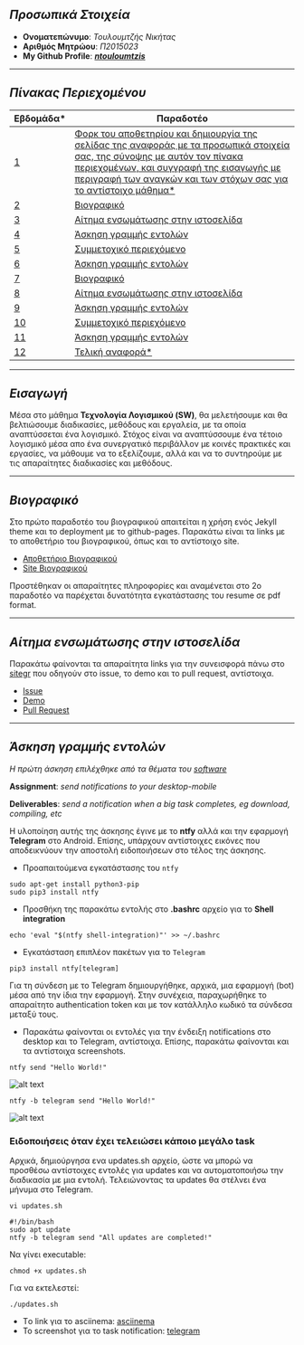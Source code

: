 ## *Προσωπικά Στοιχεία*

- **Ονοματεπώνυμο**: *Τουλουμτζής Νικήτας*
- **Αριθμός Μητρώου**: *Π2015023*
- **My Github Profile**: ***[ntouloumtzis](https://github.com/ntouloumtzis)***

---
## *Πίνακας Περιεχομένου*

| Εβδομάδα* | Παραδοτέο |
| --- | --- |
| <a href="#P-1">1</a>   | <a href="#P-1"> Φορκ του αποθετηρίου και δημιουργία της σελίδας της αναφοράς με τα προσωπικά στοιχεία σας, της σύνοψης με αυτόν τον πίνακα περιεχομένων, και συγγραφή της εισαγωγής με περιγραφή των αναγκών και των στόχων σας για το αντίστοιχο μάθημα*</a> |
| <a href="#P-2">2</a>   | <a href="#P-2"> Bιογραφικό</a> |
| <a href="#P-3">3</a>   | <a href="#P-3"> Αίτημα ενσωμάτωσης στην ιστοσελίδα</a> |
| <a href="#P-4">4</a>   | <a href="#P-4"> Άσκηση γραμμής εντολών</a>  |
| <a href="#P-5">5</a>   | <a href="#P-5"> Συμμετοχικό περιεχόμενο</a> |
| <a href="#P-6">6</a>   | <a href="#P-6"> Άσκηση γραμμής εντολών</a> |
| <a href="#P-7">7</a>   | <a href="#P-7"> Bιογραφικό</a> |
| <a href="#P-8">8</a>   | <a href="#P-8"> Αίτημα ενσωμάτωσης στην ιστοσελίδα</a> |
| <a href="#P-9">9</a>   | <a href="#P-9"> Άσκηση γραμμής εντολών</a> |
| <a href="#P-10">10</a> | <a href="#P-10"> Συμμετοχικό περιεχόμενο</a> |
| <a href="#P-11">11</a> | <a href="#P-11"> Άσκηση γραμμής εντολών</a> |
| <a href="#P-12">12</a> | <a href="#P-12"> Τελική αναφορά*</a> |

---
## <a name="P-1">*Εισαγωγή*</a>
Μέσα στο μάθημα **Τεχνολογία Λογισμικού (SW)**, θα μελετήσουμε και θα βελτιώσουμε διαδικασίες, μεθόδους και εργαλεία, με τα οποία αναπτύσσεται ένα λογισμικό.
Στόχος είναι να αναπτύσσουμε ένα τέτοιο λογισμικό μέσα απο ένα συνεργατικό περιβάλλον με κοινές πρακτικές και εργασίες, να μάθουμε να το εξελίζουμε, αλλά
και να το συντηρούμε με τις απαραίτητες διαδικασίες και μεθόδους.

---
## <a name="P-2">*Βιογραφικό*</a>
Στο πρώτο παραδοτέο του βιογραφικού απαιτείται η χρήση ενός Jekyll theme και το deployment με το github-pages. Παρακάτω είναι τα links με το αποθετήριο του βιογραφικού, όπως και το αντίστοιχο site.
- [Αποθετήριο Βιογραφικού](https://github.com/ntouloumtzis/resume-cv)
- [Site Βιογραφικού](https://ntouloumtzis.github.io/resume-cv/)

Προστέθηκαν οι απαραίτητες πληροφορίες και αναμένεται στο 2ο παραδοτέο να παρέχεται δυνατότητα εγκατάστασης του resume σε pdf format.

---
## <a name="P-3">*Αίτημα ενσωμάτωσης στην ιστοσελίδα*</a>
Παρακάτω φαίνονται τα απαραίτητα links για την συνεισφορά πάνω στο [sitegr](https://github.com/ioniodi/sitegr) που οδηγούν στο issue, το demo και το pull request, αντίστοιχα.
- [Issue](https://github.com/ioniodi/sitegr/issues/67)
- [Demo](https://stupefied-hoover-8cda64.netlify.app/courses/specialized-algorithm-topics/)
- [Pull Request](https://github.com/ioniodi/sitegr/pull/92)

---
## <a name="P-4">*Άσκηση γραμμής εντολών*</a>
*Η πρώτη άσκηση επιλέχθηκε από τα θέματα του [software](https://github.com/epidrome/dokey#software)*

**Assignment**: *send notifications to your desktop-mobile*

**Deliverables**: *send a notification when a big task completes, eg download, compiling, etc*

Η υλοποίηση αυτής της άσκησης έγινε με το **ntfy** αλλά και την εφαρμογή **Telegram** στο Android. Επίσης, υπάρχουν αντίστοιχες εικόνες που αποδεικνύουν την αποστολή ειδοποιήσεων στο τέλος της άσκησης.

- Προαπαιτούμενα εγκατάστασης του `ntfy`
```
sudo apt-get install python3-pip
sudo pip3 install ntfy
```
- Προσθήκη της παρακάτω εντολής στο **.bashrc** αρχείο για το **Shell integration**
```
echo 'eval "$(ntfy shell-integration)"' >> ~/.bashrc
```
- Εγκατάσταση επιπλέον πακέτων για το `Telegram`
```
pip3 install ntfy[telegram]
```
Για τη σύνδεση με το Telegram δημιουργήθηκε, αρχικά, μια εφαρμογή (bot) μέσα από την ίδια την εφαρμογή. Στην συνέχεια, παραχωρήθηκε το απαραίτητο authentication token και με τον κατάλληλο κωδικό τα σύνδεσα μεταξύ τους.

- Παρακάτω φαίνονται οι εντολές για την ένδειξη notifications στο desktop και το Telegram, αντίστοιχα. Επίσης, παρακάτω φαίνονται και τα αντίστοιχα screenshots.
```
ntfy send "Hello World!"
```
![alt text](image.jpg)
```
ntfy -b telegram send "Hello World!"
```
![alt text](image.jpg)

### Ειδοποιήσεις όταν έχει τελειώσει κάποιο μεγάλο task
Αρχικά, δημιούργησα ενα updates.sh αρχείο, ώστε να μπορώ να προσθέσω αντίστοιχες εντολές για updates και να αυτοματοποιήσω την διαδικασία με μια εντολή. Τελειώνοντας τα updates θα στέλνει ένα μήνυμα στο Telegram. 
```
vi updates.sh
```
```
#!/bin/bash
sudo apt update
ntfy -b telegram send "All updates are completed!"
```
Να γίνει executable:
```
chmod +x updates.sh
```
Για να εκτελεστεί:
```
./updates.sh
```
- Τo link για το asciinema: [asciinema](https://asciinema.org/a/398698)
- To screenshot για το task notification: [telegram]()
